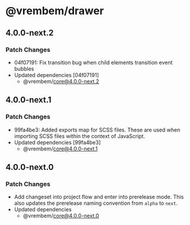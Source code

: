 # @vrembem/drawer

## 4.0.0-next.2

### Patch Changes

- 04f07191: Fix transition bug when child elements transition event bubbles
- Updated dependencies [04f07191]
  - @vrembem/core@4.0.0-next.2

## 4.0.0-next.1

### Patch Changes

- 99fa4be3: Added exports map for SCSS files. These are used when importing SCSS files within the context of JavaScript.
- Updated dependencies [99fa4be3]
  - @vrembem/core@4.0.0-next.1

## 4.0.0-next.0

### Patch Changes

- Add changeset into project flow and enter into prerelease mode. This also updates the prerelease naming convention from `alpha` to `next`.
- Updated dependencies
  - @vrembem/core@4.0.0-next.0

